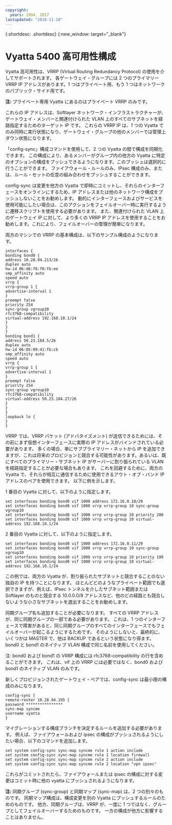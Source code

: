 ```yaml
---
copyright:
  years: 1994, 2017
lastupdated: "2018-11-10"
---
```


{:shortdesc: .shortdesc}
{:new_window: target="_blank"}

# Vyatta 5400 高可用性構成

Vyatta 高可用性は、VRRP (Virtual Routing Redundancy Protocol) の使用を介してサポートされます。 各ゲートウェイ・グループには 2 つのプライマリー VRRP IP アドレスがあります。1 つはプライベート用、もう 1 つはネットワークのパブリック・サイド用です。 

**注:** プライベート専用 Vyatta にあるのはプライベート VRRP のみです。 

これらの IP アドレスは、Softlayer ネットワーク・インフラストラクチャーが、ゲートウェイ・メンバーと関連付けられた VLAN 上のすべてのサブネットを経路指定するためのターゲット IP です。 これらの VRRP IP は、1 つの Vyatta でのみ同時に実行状態になり、ゲートウェイ・グループの他のメンバーでは管理上ダウン状態になります。

「config-sync」構成コマンドを使用して、2 つの Vyatta の間で構成を同期化できます。 この構成により、あるメンバーがグループ内の他方の Vyatta に特定のオプションの構成をプッシュできるようになります。このプッシュは選択的に行うことができます。 ファイアウォール・ルールのみ、IPsec 構成のみ、または、ルール・セットの任意の組み合わせをプッシュすることができます。 

config-sync は変更を他方の Vyatta で即時にコミットし、それらのインターフェースをオンラインにするため、IP アドレスまたは他のネットワーク構成をプッシュしないことをお勧めします。 動的にインターフェースおよびサービスを使用可能にしたい場合は、このアクションをフェイルオーバー時に実行するように遷移スクリプトを使用する必要があります。 また、関連付けられた VLAN 上のゲートウェイ IP に対して、より多くの VRRP IP アドレスを使用することをお勧めします。これにより、フェイルオーバーの管理が簡単になります。

両方のマシンでの VRRP の基本構成は、以下のサンプル構成のようになります。

    interfaces {
    bonding bond0 {
    address 10.28.94.213/26
    duplex auto
    hw-id 06:d6:f8:f0:fb:ee
    smp_affinity auto
    speed auto
    vrrp {
    vrrp-group 1 {
    advertise-interval 1
    }
    preempt false
    priority 254
    sync-group vgroup10
    rfc3768-compatibility
    virtual-address 192.168.10.1/24
    }
    }
    }
    bonding bond1 {
    address 50.23.184.5/26
    duplex auto
    hw-id 06:05:09:41:fb:cb
    smp_affinity auto
    speed auto
    vrrp {
    vrrp-group 1 {
    advertise-interval 1
    }
    preempt false
    priority 254
    sync-group vgroup10
    rfc3768-compatibility
    virtual-address 50.23.184.27/26
    }
    }
    }
    loopback lo {
    }
    }

VRRP では、VRRP パケット (アドバタイズメント) が送信できるためには、その前にまず仮想インターフェースに実際の IP アドレスがバインドされている必要があります。 多くの場合、単にサブプライマリー・ネットから IP を追加できますが、これは将来のプロビジョンと競合する可能性があります。あるいは、既にすべてのプライマリー・サブネット IP がサーバーに割り振られている VLAN を経路指定することが必要な場合もあります。 これを回避するために、両方の Vyatta で、それらが相互に通信するために使用できるアウト・オブ・バンド IP アドレスのペアを使用できます。 以下に例を示します。

1 番目の Vyatta に対して、以下のように指定します。

    set interfaces bonding bond0 vif 1000 address 172.16.0.10/29
    set interfaces bonding bond0 vif 1000 vrrp vrrp-group 10 sync-group vgroup10
    set interfaces bonding bond0 vif 1000 vrrp vrrp-group 10 priority 200
    set interfaces bonding bond0 vif 1000 vrrp vrrp-group 10 virtual-address 192.168.10.1/24

2 番目の Vyatta に対して、以下のように指定します。

    set interfaces bonding bond0 vif 1000 address 172.16.0.11/29
    set interfaces bonding bond0 vif 1000 vrrp vrrp-group 10 sync-group vgroup10
    set interfaces bonding bond0 vif 1000 vrrp vrrp-group 10 priority 199
    set interfaces bonding bond0 vif 1000 vrrp vrrp-group 10 virtual-address 192.168.10.1/24

この例では、両方の Vyatta が、割り振られたサブネットと競合することのない独自の IP を持つことになります。 ほとんどどのようなプライベート範囲でも選択できますが、例えば、IPsec トンネルを介したサブネット範囲または Softlayer のものと競合する 10.0.0.0/8 アドレスなど、他のどの経路とも競合しないような小さなサブネットを選出することをお勧めします。

同期グループ名も追加することが必要になります。 すべての VRRP アドレスが、同じ同期グループの一部である必要があります。 これは、1 つのインターフェースで障害があると、同じ同期グループのすべてのインターフェースでもフェイルオーバーが起こるようにするためです。 そのようにしないと、最終的に、いくつかは MASTER で、他は BACKUP であるという状態になり得ます。 bond0 と bond1 のネイティブ VLAN 構成で同じ名前を使用してください。

注: bond0 および bond1 の VRRP 構成には rfc3768-compatibility の行を含めることができます。 これは、vif 上の VRRP には必要ではなく、bond0 および bond1 のネイティブ VLAN のみです。

新しくプロビジョンされたゲートウェイ・ペアでは、config-sync は最小限の構成のみになります。


    config-sync {
    remote-router 10.28.94.195 {
    password ****************
    sync-map syncme
    username vyatta
    }

マイグレーションする構成ブランチを決定するルールを追加する必要があります。 例えば、ファイアウォールおよび ipsec の構成がプッシュされるようにしたい場合、以下のコマンドを追加します。


    set system config-sync sync-map syncme rule 1 action include
    set system config-sync sync-map syncme rule 1 location firewall
    set system config-sync sync-map syncme rule 2 action include
    set system config-sync sync-map syncme rule 2 location "vpn ipsec"

これらがコミットされたら、ファイアウォールまたは ipsec の構成に対する変更はコミット時に他の vyatta にプッシュされるようになります。

**注:** 同期グループ (sync-group) と同期マップ (sync-map) は、2 つの別々のものです。 同期マップ構成は、構成変更を別の Vyatta にプッシュするルールのためのものです。 他方、同期グループは、VRRP が、一度に 1 つではなく、グループとしてフェイルオーバーするためのものです。 一方の構成が他方に影響することはありません。
